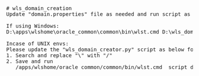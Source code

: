 <pre>
# wls_domain_creation
Update "domain.properties" file as needed and run script as below

If using Windows:
D:\apps\wlshome\oracle_common\common\bin\wlst.cmd D:\wls_domain_creator.py

Incase of UNIX envs:
Please update the "wls_domain_creator.py" script as below for proper dir structure handling..
1. Search and replace "\" with "/"
2. Save and run
   /apps/wlshome/oracle_common/common/bin/wlst.cmd  script_dir/wls_domain_creator.py
</pre>
